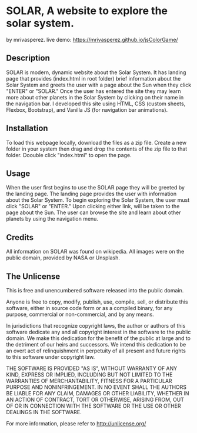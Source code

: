 # SOLAR, A website to explore the solar system.
by mrivasperez. live demo: <https://mrivasperez.github.io/jsColorGame/>

## Description
SOLAR is modern, dynamic website about the Solar System. It has landing page that provides (index.html in root folder) brief information about the Solar System and greets the user with a page about the Sun when they click "ENTER" or "SOLAR." Once the user has entered the site they may learn more about other planets in the Solar System by clicking on their name in the navigation bar. I  developed this site using HTML, CSS (custom sheets, Flexbox, Bootstrap), and Vanilla JS (for navigation bar animations).

## Installation
To load this webpage locally, download the files as a zip file. Create a new folder in your system then drag and drop the contents of the zip file to that folder. Doouble click "index.html" to open the page.

## Usage
When the user first begins to use the SOLAR page they will be greeted by the landing page. The landing page provides the user with information about the Solar System. To begin exploring the Solar System, the user must click "SOLAR" or "ENTER." Upon clicking either link, will be taken to the page about the Sun. The user can browse the site and learn about other planets by using the navigation menu.

## Credits
All information on SOLAR was found on wikipedia.
All images were on the public domain, provided by NASA or Unsplash.

## The Unlicense
This is free and unencumbered software released into the public domain.

Anyone is free to copy, modify, publish, use, compile, sell, or distribute this software, either in source code form or as a compiled binary, for any purpose, commercial or non-commercial, and by any means.

In jurisdictions that recognize copyright laws, the author or authors of this software dedicate any and all copyright interest in the software to the public domain. We make this dedication for the benefit of the public at large and to the detriment of our heirs and successors. We intend this dedication to be an overt act of relinquishment in perpetuity of all present and future rights to this software under copyright law.

THE SOFTWARE IS PROVIDED "AS IS", WITHOUT WARRANTY OF ANY KIND, EXPRESS OR IMPLIED, INCLUDING BUT NOT LIMITED TO THE WARRANTIES OF MERCHANTABILITY, FITNESS FOR A PARTICULAR PURPOSE AND NONINFRINGEMENT. IN NO EVENT SHALL THE AUTHORS BE LIABLE FOR ANY CLAIM, DAMAGES OR OTHER LIABILITY, WHETHER IN AN ACTION OF CONTRACT, TORT OR OTHERWISE, ARISING FROM, OUT OF OR IN CONNECTION WITH THE SOFTWARE OR THE USE OR OTHER DEALINGS IN THE SOFTWARE.

For more information, please refer to http://unlicense.org/
